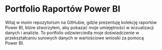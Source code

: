 # Portfolio Raportów Power BI

Witaj w moim repozytorium na GitHubie, gdzie prezentuję kolekcję raportów Power BI, które stworzyłem, aby pokazać moje umiejętności w wizualizacji danych i analizie.
To portfolio odzwierciedla moje doświadczenie w przekształcaniu surowych danych w wartościowe wnioski za pomocą Power BI.
